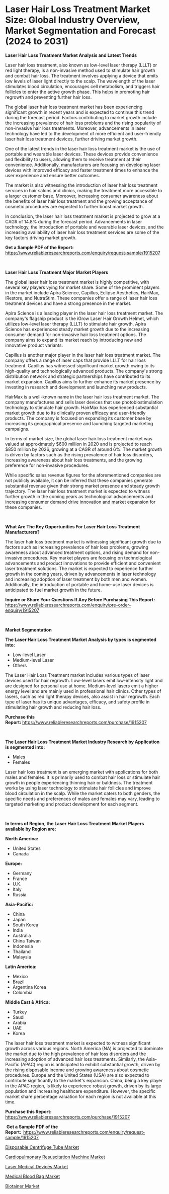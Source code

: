 <p><h1>Laser Hair Loss Treatment Market Size: Global Industry Overview, Market Segmentation and Forecast (2024 to 2031)</h1></p><p><strong>Laser Hair Loss Treatment Market Analysis and Latest Trends</strong></p>
<p><p>Laser hair loss treatment, also known as low-level laser therapy (LLLT) or red light therapy, is a non-invasive method used to stimulate hair growth and combat hair loss. The treatment involves applying a device that emits low levels of laser light directly to the scalp. The wavelength of the laser stimulates blood circulation, encourages cell metabolism, and triggers hair follicles to enter the active growth phase. This helps in promoting hair regrowth and preventing further hair loss.</p><p>The global laser hair loss treatment market has been experiencing significant growth in recent years and is expected to continue this trend during the forecast period. Factors contributing to market growth include the increasing prevalence of hair loss problems and the rising popularity of non-invasive hair loss treatments. Moreover, advancements in laser technology have led to the development of more efficient and user-friendly laser hair loss treatment devices, further driving market growth.</p><p>One of the latest trends in the laser hair loss treatment market is the use of portable and wearable laser devices. These devices provide convenience and flexibility to users, allowing them to receive treatment at their convenience. Additionally, manufacturers are focusing on developing laser devices with improved efficacy and faster treatment times to enhance the user experience and ensure better outcomes.</p><p>The market is also witnessing the introduction of laser hair loss treatment services in hair salons and clinics, making the treatment more accessible to a larger customer base. Moreover, increasing consumer awareness about the benefits of laser hair loss treatment and the growing acceptance of cosmetic procedures are expected to further boost market growth.</p><p>In conclusion, the laser hair loss treatment market is projected to grow at a CAGR of 14.8% during the forecast period. Advancements in laser technology, the introduction of portable and wearable laser devices, and the increasing availability of laser hair loss treatment services are some of the key factors driving market growth.</p></p>
<p><strong>Get a Sample PDF of the Report:&nbsp;</strong> <a href="https://www.reliableresearchreports.com/enquiry/request-sample/1915207">https://www.reliableresearchreports.com/enquiry/request-sample/1915207</a></p>
<p>&nbsp;</p>
<p><strong>Laser Hair Loss Treatment Major Market Players</strong></p>
<p><p>The global laser hair loss treatment market is highly competitive, with several key players vying for market share. Some of the prominent players in the market include Apira Science, Capillus, Eclipse Aesthetics, HairMax, iRestore, and NutraStim. These companies offer a range of laser hair loss treatment devices and have a strong presence in the market.</p><p>Apira Science is a leading player in the laser hair loss treatment market. The company's flagship product is the iGrow Laser Hair Growth Helmet, which utilizes low-level laser therapy (LLLT) to stimulate hair growth. Apira Science has experienced steady market growth due to the increasing consumer demand for non-invasive hair loss treatment options. The company aims to expand its market reach by introducing new and innovative product variants.</p><p>Capillus is another major player in the laser hair loss treatment market. The company offers a range of laser caps that provide LLLT for hair loss treatment. Capillus has witnessed significant market growth owing to its high-quality and technologically advanced products. The company's strong distribution network and strategic partnerships have contributed to its market expansion. Capillus aims to further enhance its market presence by investing in research and development and launching new products.</p><p>HairMax is a well-known name in the laser hair loss treatment market. The company manufactures and sells laser devices that use photobiostimulation technology to stimulate hair growth. HairMax has experienced substantial market growth due to its clinically proven efficacy and user-friendly products. The company is focused on expanding its customer base by increasing its geographical presence and launching targeted marketing campaigns.</p><p>In terms of market size, the global laser hair loss treatment market was valued at approximately $600 million in 2020 and is projected to reach $850 million by 2026, growing at a CAGR of around 6%. The market growth is driven by factors such as the rising prevalence of hair loss disorders, increasing awareness about hair loss treatments, and the growing preference for non-invasive procedures.</p><p>While specific sales revenue figures for the aforementioned companies are not publicly available, it can be inferred that these companies generate substantial revenue given their strong market presence and steady growth trajectory. The laser hair loss treatment market is expected to witness further growth in the coming years as technological advancements and increasing consumer demand drive innovation and market expansion for these companies.</p></p>
<p>&nbsp;</p>
<p><strong>What Are The Key Opportunities For Laser Hair Loss Treatment Manufacturers?</strong></p>
<p><p>The laser hair loss treatment market is witnessing significant growth due to factors such as increasing prevalence of hair loss problems, growing awareness about advanced treatment options, and rising demand for non-invasive procedures. Key market players are focusing on technological advancements and product innovations to provide efficient and convenient laser treatment solutions. The market is expected to experience further growth in the coming years, driven by advancements in laser technology and increasing adoption of laser treatment by both men and women. Additionally, the introduction of portable and home-use laser devices is anticipated to fuel market growth in the future.</p></p>
<p><strong>Inquire or Share Your Questions If Any Before Purchasing This Report:</strong> <a href="https://www.reliableresearchreports.com/enquiry/pre-order-enquiry/1915207">https://www.reliableresearchreports.com/enquiry/pre-order-enquiry/1915207</a></p>
<p>&nbsp;</p>
<p><strong>Market Segmentation</strong></p>
<p><strong>The Laser Hair Loss Treatment Market Analysis by types is segmented into:</strong></p>
<p><ul><li>Low-level Laser</li><li>Medium-level Laser</li><li>Others</li></ul></p>
<p><p>The Laser Hair Loss Treatment market includes various types of laser devices used for hair regrowth. Low-level lasers emit low-intensity light and are designed for personal use at home. Medium-level lasers emit a higher energy level and are mainly used in professional hair clinics. Other types of lasers, such as red light therapy devices, also assist in hair regrowth. Each type of laser has its unique advantages, efficacy, and safety profile in stimulating hair growth and reducing hair loss.</p></p>
<p><strong>Purchase this Report:&nbsp;</strong><a href="https://www.reliableresearchreports.com/purchase/1915207">https://www.reliableresearchreports.com/purchase/1915207</a></p>
<p>&nbsp;</p>
<p><strong>The Laser Hair Loss Treatment Market Industry Research by Application is segmented into:</strong></p>
<p><ul><li>Males</li><li>Females</li></ul></p>
<p><p>Laser hair loss treatment is an emerging market with applications for both males and females. It is primarily used to combat hair loss or stimulate hair growth in people experiencing thinning hair or baldness. The treatment works by using laser technology to stimulate hair follicles and improve blood circulation in the scalp. While the market caters to both genders, the specific needs and preferences of males and females may vary, leading to targeted marketing and product development for each segment.</p></p>
<p>&nbsp;</p>
<p><strong>In terms of Region, the Laser Hair Loss Treatment Market Players available by Region are:</strong></p>
<p>
    <p> <strong> North America: </strong>
        <ul>
            <li>United States</li>
            <li>Canada</li>
        </ul>
        </p> 
    <p> <strong> Europe: </strong>
        <ul>
            <li>Germany</li>
            <li>France</li>
            <li>U.K.</li>
            <li>Italy</li>
            <li>Russia</li>
        </ul>
        </p> 
    <p> <strong> Asia-Pacific: </strong>
        <ul>
            <li>China</li>
            <li>Japan</li>
            <li>South Korea</li>
            <li>India</li>
            <li>Australia</li>
            <li>China Taiwan</li>
            <li>Indonesia</li>
            <li>Thailand</li>
            <li>Malaysia</li>
        </ul>
        </p> 
    <p> <strong> Latin America: </strong>
        <ul>
            <li>Mexico</li>
            <li>Brazil</li>
            <li>Argentina Korea</li>
            <li>Colombia</li>
        </ul>
        </p> 
    <p> <strong> Middle East & Africa: </strong>
        <ul>
            <li>Turkey</li>
            <li>Saudi</li>
            <li>Arabia</li>
            <li>UAE</li>
            <li>Korea</li>
        </ul>
    </p>
    </p>
<p><p>The laser hair loss treatment market is expected to witness significant growth across various regions. North America (NA) is projected to dominate the market due to the high prevalence of hair loss disorders and the increasing adoption of advanced hair loss treatments. Similarly, the Asia-Pacific (APAC) region is anticipated to exhibit substantial growth, driven by the rising disposable income and growing awareness about cosmetic procedures. Europe and the United States (USA) are also expected to contribute significantly to the market's expansion. China, being a key player in the APAC region, is likely to experience robust growth, driven by its large population and increasing healthcare expenditure. However, the specific market share percentage valuation for each region is not available at this time.</p></p>
<p><strong>Purchase this Report: </strong><a href="https://www.reliableresearchreports.com/purchase/1915207">https://www.reliableresearchreports.com/purchase/1915207</a></p>
<p>&nbsp;<strong>Get a Sample PDF of the Report:&nbsp;&nbsp;</strong><a href="https://www.reliableresearchreports.com/enquiry/request-sample/1915207">https://www.reliableresearchreports.com/enquiry/request-sample/1915207</a></p>
<p><strong></strong></p>
<p><p><a href="https://github.com/tamvrosiya/Market-Research-Report-List-2/blob/main/disposable-centrifuge-tube-market.md">Disposable Centrifuge Tube Market</a></p><p><a href="https://github.com/aasishrp01/Market-Research-Report-List-2/blob/main/cardiopulmonary-resuscitation-machine-market.md">Cardiopulmonary Resuscitation Machine Market</a></p><p><a href="https://github.com/joannesouthgate/Market-Research-Report-List-1/blob/main/laser-medical-devices-market.md">Laser Medical Devices Market</a></p><p><a href="https://github.com/Paul14Anderson63/Market-Research-Report-List-2/blob/main/medical-blood-bag-market.md">Medical Blood Bag Market</a></p><p><a href="https://github.com/dringals/Market-Research-Report-List-2/blob/main/biotainer-market.md">Biotainer Market</a></p></p>